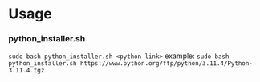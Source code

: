 # Usage


### python_installer.sh
``` sudo bash python_installer.sh <python link> ```
example:
``` sudo bash python_installer.sh https://www.python.org/ftp/python/3.11.4/Python-3.11.4.tgz ```